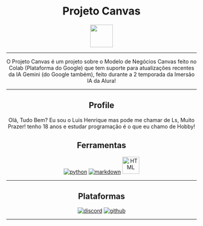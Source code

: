 <div align = "center">
 
 # Projeto Canvas 

<img src="https://github.com/user-attachments/assets/afa31142-380d-4d43-95dc-b35defb00d5c" width="60px"/>

----

<p> O Projeto Canvas é um projeto sobre o Modelo de Negócios Canvas feito no Colab (Plataforma do Google) que tem suporte para atualizações recentes da IA ​​Gemini (do Google também), feito durante a 2 temporada da Imersão IA da Alura! </p> 

----

## Profile
  
Olá, Tudo Bem? Eu sou o Luis Henrique mas pode me chamar de Ls, Muito Prazer! tenho 18 anos e estudar programação é o que eu chamo de Hobby!




## Ferramentas

   <a href="https://developer.mozilla.org/en-US/docs/Web/python"><img src="https://skillicons.dev/icons?i=python" alt="python"></a>
   <a href="https://developer.mozilla.org/en-US/docs/Web/markdown"><img src="https://skillicons.dev/icons?i=markdown" alt="markdown" ></a>
   <a href="https://developer.mozilla.org/en-US/docs/Web/HTML"><img src="https://skillicons.dev/icons?i=html" alt="HTML" width="45px"></a>

----

## Plataformas

 <a href="https://developer.mozilla.org/en-US/docs/Web/discord"><img src="https://skillicons.dev/icons?i=discord" alt="discord"></a>
   <a href="https://developer.mozilla.org/en-US/docs/Web/github"><img src="https://skillicons.dev/icons?i=github" alt="github"></a>

---

 


</div>

